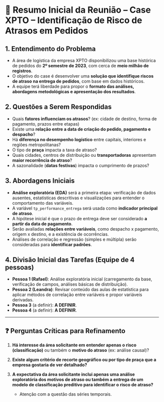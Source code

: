 
# 📌 Resumo Inicial da Reunião – Case XPTO – Identificação de Risco de Atrasos em Pedidos

## 1. Entendimento do Problema

- A área de logística da empresa XPTO disponibilizou uma base histórica de pedidos do **2º semestre de 2023**, com cerca de **meio milhão de registros**.
- O objetivo do case é desenvolver uma **solução que identifique riscos de atraso na entrega de pedidos**, com base em dados históricos.
- A equipe terá liberdade para propor o **formato das análises, abordagens metodológicas e apresentação dos resultados**.

## 2. Questões a Serem Respondidas

- Quais **fatores influenciam os atrasos**? (ex: cidade de destino, forma de pagamento, prazos entre etapas)
- Existe uma **relação entre a data de criação do pedido, pagamento e despacho**?
- Há **diferença no desempenho logístico** entre capitais, interiores e regiões metropolitanas?
- O tipo de **praça** impacta a taxa de atraso?
- Quais cidades, centros de distribuição ou **transportadoras** apresentam **maior recorrência de atraso**?
- A sazonalidade (**datas festivas**) impacta o cumprimento de prazos?

## 3. Abordagens Iniciais

- **Análise exploratória (EDA)** será a primeira etapa: verificação de dados ausentes, estatísticas descritivas e visualizações para entender o comportamento das variáveis.
- A variável `tp_performance_entrega` será usada como **indicador principal de atraso**.
- A hipótese inicial é que o prazo de entrega deve ser considerado **a partir da data de pagamento**.
- Serão avaliadas **relações entre variáveis**, como despacho x pagamento, origem x destino, e a existência de ocorrências.
- Análises de correlação e regressão (simples e múltipla) serão consideradas para **identificar padrões**.

## 4. Divisão Inicial das Tarefas (Equipe de 4 pessoas)

- **Pessoa 1 (Rafael)**: Análise exploratória inicial (carregamento da base, verificação de campos, análises básicas de distribuição).
- **Pessoa 2 (Leandra)**: Revisar conteúdo das aulas de estatística para aplicar métodos de correlação entre variáveis e propor variáveis derivadas.
- **Pessoa 3** (a definir): **A DEFINIR**.
- **Pessoa 4** (a definir): **A DEFINIR**.

---

## ❓ Perguntas Críticas para Refinamento

1. **Há interesse da área solicitante em entender apenas o risco (classificação)** ou também o **motivo do atraso** (ex: análise causal)?

2. **Existe algum critério de recorte geográfico ou por tipo de praça que a empresa gostaria de ver detalhado?**

3. **A expectativa da área solicitante inclui apenas uma análise exploratória dos motivos de atraso ou também a entrega de um modelo de classificação preditivo para identificar o risco de atraso?**
    - Atenção com a questão das séries temporais.
